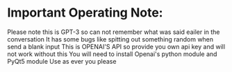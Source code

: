 # Important Operating Note:
Please note this is GPT-3 so can not remember what was said eailer in the conversation
It has some bugs like spitting out something random when send a blank input
This is OPENAI'S API so provide you own api key and will not work without this
You will need to install Openai's python module and PyQt5 module
Use as ever you please
